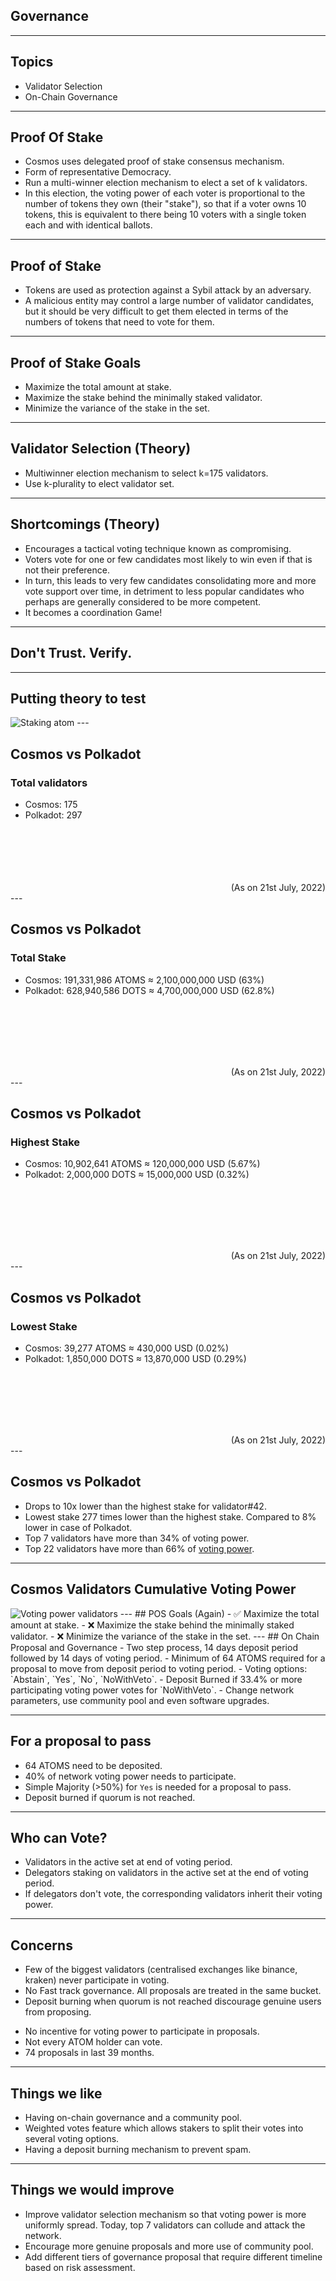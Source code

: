 <!-- .slide: data-background-color="#8D3AED" -->

## Governance

<!-- **Goal:** Evaluate the use of governance in this project; name at least two things you like and two things you would want to improve. -->

<!-- - How does this project solve the collective decision making problem? -->

<!-- - What are the structures of governance in this project? How are changes proposed and voted on? -->

<!-- - What voting mechanisms are used in this project? -->

<!-- - Who is allowed to vote in this project? What are the voting criteria? -->

---

## Topics

- Validator Selection
- On-Chain Governance

---

## Proof Of Stake
- Cosmos uses delegated proof of stake consensus mechanism.
- Form of representative Democracy.
- Run a multi-winner election mechanism to elect a set of k validators.
- In this election, the voting power of each voter is proportional to the number of tokens they own (their "stake"), so that if a voter owns 10 tokens, this is equivalent to there being 10 voters with a single token each and with identical ballots.

---

## Proof of Stake
- Tokens are used as protection against a Sybil attack by an adversary.
- A malicious entity may control a large number of validator candidates, but it should be very difficult to get them elected in terms of the numbers of tokens that need to vote for them.
---

## Proof of Stake Goals
- Maximize the total amount at stake.
- Maximize the stake behind the minimally staked validator.
- Minimize the variance of the stake in the set.
---
## Validator Selection (Theory)
- Multiwinner election mechanism to select k=175 validators.
- Use k-plurality to elect validator set.
---

## Shortcomings (Theory)
- Encourages a tactical voting technique known as compromising.
- Voters vote for one or few candidates most likely to win even if that is not their preference. 
- In turn, this leads to very few candidates consolidating more and more vote support over time, in detriment to less popular candidates who perhaps are generally considered to be more competent.
- It becomes a coordination Game!
---

## Don't Trust. Verify.
---
## Putting theory to test
<img src="../../assets/img/3-Governance/atom-staking.png" alt="Staking atom">
---

## Cosmos vs Polkadot
### Total validators
- Cosmos: 175
- Polkadot: 297  
</br></br></br></br></br>
<div style="text-align: right"> (As on 21st July, 2022) </div>
---

## Cosmos vs Polkadot
### Total Stake
- Cosmos: 191,331,986 ATOMS ≈ 2,100,000,000 USD (63%)
- Polkadot: 628,940,586 DOTS ≈ 4,700,000,000 USD (62.8%)
  
</br></br></br></br></br>
<div style="text-align: right"> (As on 21st July, 2022) </div>
---

## Cosmos vs Polkadot
### Highest Stake
- Cosmos: 10,902,641 ATOMS ≈ 120,000,000 USD (5.67%)
- Polkadot: 2,000,000 DOTS ≈ 15,000,000 USD (0.32%)
    
</br></br></br></br></br>
<div style="text-align: right"> (As on 21st July, 2022) </div>
---

## Cosmos vs Polkadot
### Lowest Stake
- Cosmos: 39,277 ATOMS ≈ 430,000 USD (0.02%)
- Polkadot: 1,850,000 DOTS ≈ 13,870,000 USD (0.29%)
  
</br></br></br></br></br>
<div style="text-align: right"> (As on 21st July, 2022) </div>
---


## Cosmos vs Polkadot
- Drops to 10x lower than the highest stake for validator#42.
- Lowest stake 277 times lower than the highest stake. Compared to 8% lower in case of Polkadot.
- Top 7 validators have more than 34% of voting power.
- Top 22 validators have more than 66% of [voting power](https://www.mintscan.io/cosmos/validators).

---

## Cosmos Validators Cumulative Voting Power
<img src="../../assets/img/3-Governance/validator-voting-power.png" alt="Voting power validators">
---
## POS Goals (Again)
- ✅ Maximize the total amount at stake. <!-- 63% of ATOM tokens are staked -->
- ❌ Maximize the stake behind the minimally staked validator.
- ❌ Minimize the variance of the stake in the set.
---
## On Chain Proposal and Governance
- Two step process, 14 days deposit period followed by 14 days of voting period.
- Minimum of 64 ATOMS required for a proposal to move from deposit period to voting period. <!-- down from 512 ATOMS-->
- Voting options: `Abstain`, `Yes`, `No`, `NoWithVeto`.
- Deposit Burned if 33.4% or more participating voting power votes for `NoWithVeto`.
- Change network parameters, use community pool and even software upgrades. <!-- through splitting the upgrade into signal and switch-->

---

## For a proposal to pass
- 64 ATOMS need to be deposited.
- 40% of network voting power needs to participate.
- Simple Majority (>50%) for `Yes` is needed for a proposal to pass.
- Deposit burned if quorum is not reached.

---

## Who can Vote?
- Validators in the active set at end of voting period.
- Delegators staking on validators in the active set at the end of voting period.
- If delegators don't vote, the corresponding validators inherit their voting power.
---
## Concerns
- Few of the biggest validators (centralised exchanges like binance, kraken) never participate in voting.
- No Fast track governance. All proposals are treated in the same bucket.
- Deposit burning when quorum is not reached discourage genuine users from proposing. 
<!-- https://hub.cosmos.network/main/governance/process.html -->
- No incentive for voting power to participate in proposals.
- Not every ATOM holder can vote.
- 74 proposals in last 39 months.
---

## Things we like
- Having on-chain governance and a community pool.
- Weighted votes feature which allows stakers to split their votes into several voting options.
- Having a deposit burning mechanism to prevent spam.

---
## Things we would improve
- Improve validator selection mechanism so that voting power is more uniformly spread. Today, top 7 validators can collude and attack the network.
- Encourage more genuine proposals and more use of community pool.
- Add different tiers of governance proposal that require different timeline based on risk assessment.

<!-- ## Notes -->

<!-- > Governance -->
<!-- - 64 atoms deposit -->
<!-- - anyone can deposit -->
<!-- - Options: Abstain, Yes, No, NoWithVeto -->
<!-- - Minimum voting power 40% required -->
<!-- - if 33.4% Veto, deposit is burned -->
<!-- - fixed 14 day voting period -->
<!-- - Only validators and delegators in active set has voting power -->
<!-- - Total validators 175 -->
